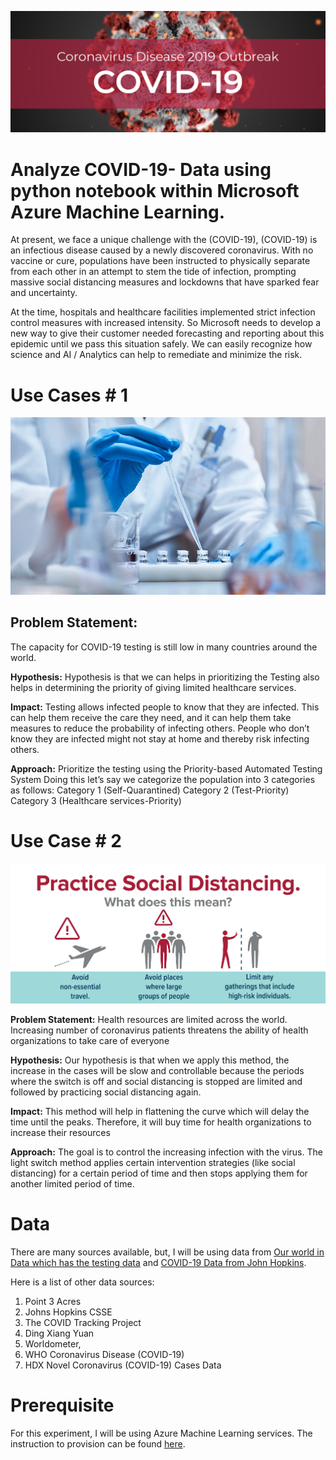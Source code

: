 ![Covid-19](Images/covid-19.png)

# Analyze COVID-19- Data using python notebook within Microsoft Azure Machine Learning.
At present, we face a unique challenge with the (COVID-19), (COVID-19) is an infectious disease caused by a newly discovered coronavirus. With no vaccine or cure, populations have been instructed to physically separate from each other in an attempt to stem the tide of infection, prompting massive social distancing measures and lockdowns that have sparked fear and uncertainty.

At the time, hospitals and healthcare facilities implemented strict infection control measures with increased intensity. So Microsoft needs to develop a new way to give their customer needed forecasting and reporting about this epidemic until we pass this situation safely. We can easily recognize how science and AI / Analytics can help to remediate and minimize the risk.

# Use Cases # 1

![use case](Images/testing.jpg)

## Problem Statement:
The capacity for COVID-19 testing is still low in many countries around the world. 

**Hypothesis:**
Hypothesis is that we can helps in prioritizing the Testing also helps in determining the priority of giving limited healthcare services.

**Impact:**
Testing allows infected people to know that they are infected. This can help them receive the care they need, and it can help them take measures to reduce the probability of infecting others. People who don’t know they are infected might not stay at home and thereby risk infecting others.

**Approach:**
Prioritize the testing using the Priority-based Automated Testing System
Doing this let’s say we categorize the population into 3 categories as follows:
Category 1 (Self-Quarantined)
Category 2 (Test-Priority)
Category 3 (Healthcare services-Priority)

# Use Case # 2
![use case #2](Images/social.jpg)

**Problem Statement:**
Health resources are limited across the world. Increasing number of coronavirus patients threatens the ability of health organizations to take care of everyone

**Hypothesis:**
Our hypothesis is that when we apply this method, the increase in the cases will be slow and controllable because the periods where the switch is off and social distancing is stopped are limited and followed by practicing social distancing again.

**Impact:**
This method will help in flattening the curve which will delay the time until the peaks. Therefore, it will buy time for health organizations to increase their resources

**Approach:**
The goal is to control the increasing infection with the virus. The light switch method applies certain intervention strategies (like social distancing) for a certain period of time and then stops applying them for another limited period of time. 

# Data
There are many sources available, but, I will be using data from [Our world in Data which has the testing data](https://ourworldindata.org/coronavirus-testing) and [COVID-19 Data from John Hopkins](https://github.com/CSSEGISandData/COVID-19).

Here is a list of other data sources:
1) Point 3 Acres
2) Johns Hopkins CSSE
3) The COVID Tracking Project
4) Ding Xiang Yuan
5) Worldometer, 
6) WHO Coronavirus Disease (COVID-19)
7) HDX Novel Coronavirus (COVID-19) Cases Data

# Prerequisite
For this experiment, I will be using Azure Machine Learning services. The instruction to provision can be found [here](https://azure.microsoft.com/en-us/resources/videos/provisioning-ml-workspaces-from-portal/).



